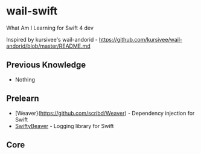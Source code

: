# wail-swift
What Am I Learning for Swift 4 dev

Inspired by kursivee's wail-andorid - https://github.com/kursivee/wail-andorid/blob/master/README.md

## Previous Knowledge
* Nothing

## Prelearn
* [Weaver}(https://github.com/scribd/Weaver) - Dependency injection for Swift
* [SwiftyBeaver](https://github.com/SwiftyBeaver/SwiftyBeaver) - Logging library for Swift

## Core
